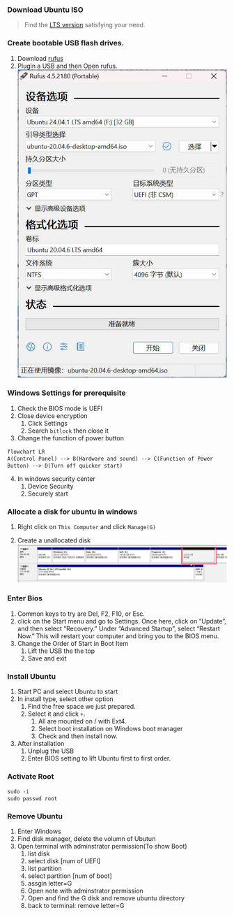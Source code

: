### Download Ubuntu ISO  
> Find the [LTS version](https://releases.ubuntu.com/20.04/) satisfying your need.  


### Create bootable USB flash drives.  
1. Download [rufus](https://github.com/pbatard/rufus)  
2. Plugin a USB and then Open rufus.   
![rufus](./img/rufus.jpg)

### Windows Settings for prerequisite  
1. Check the BIOS mode is UEFI  
2. Close device encryption  
    1. Click Settings  
    2. Search `bitlock` then close it 
3. Change the function of power button  
```mermaid
flowchart LR
A(Control Panel) --> B(Hardware and sound) --> C(Function of Power Button) --> D(Turn off quicker start)
```
4. In windows security center  
    1. Device Security  
    2. Securely start 

### Allocate a disk for ubuntu in windows  
1. Right click on `This Computer` and click `Manage(G)` 

2. Create a unallocated disk  
![disk](./img/disk.jpg)

### Enter Bios  
1. Common keys to try are Del, F2, F10, or Esc.  
2. click on the Start menu and go to Settings. Once here, click on “Update”, and then select “Recovery.” Under “Advanced Startup”, select “Restart Now.” This will restart your computer and bring you to the BIOS menu.
3. Change the Order of Start in Boot Item  
    1. Lift the USB the the top  
    2. Save and exit  

### Install Ubuntu  
1. Start PC and select Ubuntu to start  
2. In install type, select other option  
    1. Find the free space we just prepared.  
    2. Select it and click `+`.  
        1. All are mounted on / with Ext4.  
        2. Select boot installation on Windows boot manager
        3. Check and then install now.  
3. After installation  
    1. Unplug the USB  
    2. Enter BIOS setting to lift Ubuntu first to first order.  


### Activate Root  
```
sudo -i  
sudo passwd root  
```

### Remove Ubuntu  
1. Enter Windows  
2. Find disk manager, delete the volumn of Ubutun  
3. Open terminal with adminstrator permission(To show Boot)  
    1. list disk  
    2. select disk [num of UEFI]
    3. list partition  
    4. select partition [num of boot]
    5. assgin letter=G  
    6. Open note with adminstrator permission  
    7. Open and find the G disk and remove ubuntu directory  
    8. back to terminal: remove letter=G






